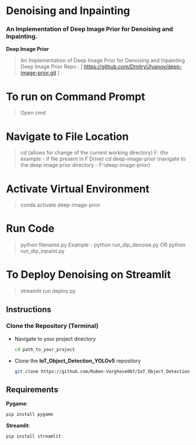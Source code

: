 # Denoising and Inpainting
### An Implementation of Deep Image Prior for Denoising and Inpainting.

**Deep Image Prior**
> An Implementation of Deep Image Prior for Denoising and Inpainting
> Deep Image Prior Repo : [ https://github.com/DmitryUlyanov/deep-image-prior.git ]

# To run on Command Prompt
> Open cmd

# Navigate to File Location
> cd (allows for change of the current working directory)
> F: (for example - if file present in F Drive)
> cd deep-image-prior (navigate to the deep image prior directory - F:\deep-image-prior)

# Activate Virtual Environment
> conda activate deep-image-prior

# Run Code
> python filename.py
> Example - python run_dip_denoise.py OR python run_dip_inpaint.py

# To Deploy Denoising on Streamlit
> streamlit run deploy.py


## Instructions

### Clone the Repository (Terminal)
- Navigate to your project directory
  ```sh
  cd path_to_your_project
  ```
- Clone the **IoT_Object_Detection_YOLOv5** repository
  ```sh
  git clone https://github.com/Ruben-Varghese007/IoT_Object_Detection_YOLOv5.git
  ```

## Requirements

**Pygame**:

```sh
pip install pygame
```

**Streamlit**:

```sh
pip install streamlit
```
